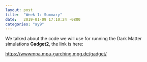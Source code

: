 ```yaml
---
layout: post
title:  "Week 1: Summary"
date:   2019-01-09 17:10:24 -0800
categories: "ay9"
---
```


We talked about the code we will use for running the Dark Matter  simulations **Gadget2**, the link is here:

https://wwwmpa.mpa-garching.mpg.de/gadget/

 
